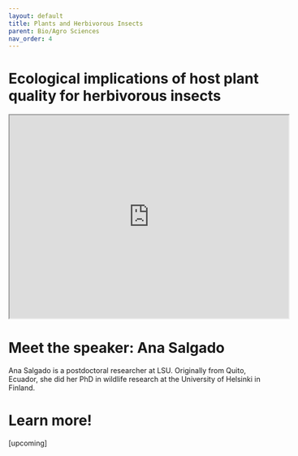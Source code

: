 ```yaml
---
layout: default
title: Plants and Herbivorous Insects
parent: Bio/Agro Sciences
nav_order: 4
---
```


# Ecological implications of host plant quality for herbivorous insects

<iframe width="550" height="400"
    src="https://youtube.com/embed/mWunY10j_Cg">
</iframe>

# Meet the speaker: Ana Salgado

Ana Salgado is a postdoctoral researcher at LSU. Originally from Quito, Ecuador, she did her PhD in wildlife research at the University of Helsinki in Finland.

# Learn more!

[upcoming]